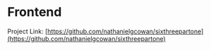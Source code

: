 # Frontend

Project Link: [https://github.com/nathanielgcowan/sixthreepartone](https://github.com/nathanielgcowan/sixthreepartone)